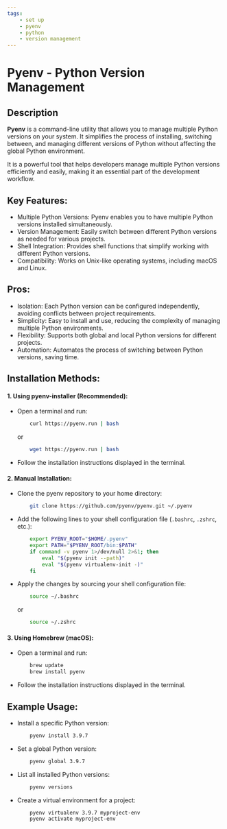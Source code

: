 ```yaml
---
tags:
    - set up
    - pyenv
    - python
    - version management
---
```


# Pyenv - Python Version Management
 
<!-- ![ollama](https://ollama.com/public/ollama.png) -->

## Description
**Pyenv** is a command-line utility that allows you to manage multiple Python versions on your system. It simplifies the process of installing, switching between, and managing different versions of Python without affecting the global Python environment. 

It is a powerful tool that helps developers manage multiple Python versions efficiently and easily, making it an essential part of the development workflow.

## Key Features:

- Multiple Python Versions: Pyenv enables you to have multiple Python versions installed simultaneously.
- Version Management: Easily switch between different Python versions as needed for various projects.
- Shell Integration: Provides shell functions that simplify working with different Python versions.
- Compatibility: Works on Unix-like operating systems, including macOS and Linux.

## Pros:

- Isolation: Each Python version can be configured independently, avoiding conflicts between project requirements.
- Simplicity: Easy to install and use, reducing the complexity of managing multiple Python environments.
- Flexibility: Supports both global and local Python versions for different projects.
- Automation: Automates the process of switching between Python versions, saving time.

## Installation Methods:

#### 1. Using pyenv-installer (Recommended):

- Open a terminal and run:
    ```bash
        curl https://pyenv.run | bash
    ```
    or
    ```bash
        wget https://pyenv.run | bash
    ```
- Follow the installation instructions displayed in the terminal.

#### 2. Manual Installation:

- Clone the pyenv repository to your home directory:
    ```bash
        git clone https://github.com/pyenv/pyenv.git ~/.pyenv
    ```
- Add the following lines to your shell configuration file (```.bashrc```, ```.zshrc```, etc.):
    ```bash
        export PYENV_ROOT="$HOME/.pyenv"
        export PATH="$PYENV_ROOT/bin:$PATH"
        if command -v pyenv 1>/dev/null 2>&1; then
            eval "$(pyenv init --path)"
            eval "$(pyenv virtualenv-init -)"
        fi
    ```
- Apply the changes by sourcing your shell configuration file:
    ```bash
        source ~/.bashrc
    ```
    or
    ```bash
        source ~/.zshrc
    ```

#### 3. Using Homebrew (macOS):

- Open a terminal and run:
    ```bash
        brew update
        brew install pyenv
    ```
- Follow the installation instructions displayed in the terminal.

## Example Usage:

- Install a specific Python version:
    ```bash
        pyenv install 3.9.7
    ```
- Set a global Python version:
    ```bash
        pyenv global 3.9.7
    ```
- List all installed Python versions:
    ```bash
        pyenv versions
    ```
- Create a virtual environment for a project:
    ```bash 
        pyenv virtualenv 3.9.7 myproject-env
        pyenv activate myproject-env
    ```
